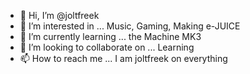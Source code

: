 - 👋 Hi, I’m @joltfreek
- 👀 I’m interested in ... Music, Gaming, Making e-JUICE
- 🌱 I’m currently learning ... the Machine MK3
- 💞️ I’m looking to collaborate on ... Learning
- 📫 How to reach me ... I am joltfreek on everything
